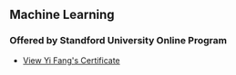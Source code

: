 ## Machine Learning
### Offered by Standford University Online Program
* [View Yi Fang's Certificate](https://coursera.org/share/569249b4cb1a9709dc8785b74931de1b)
